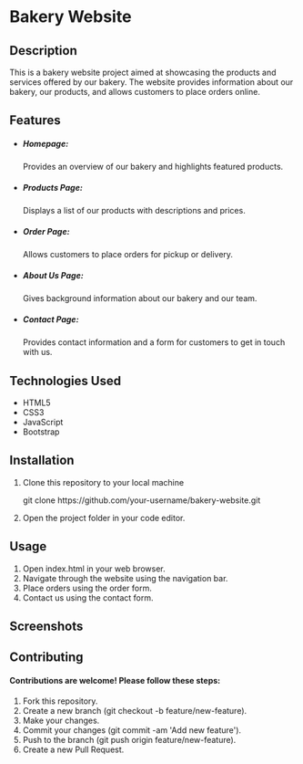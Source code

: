 
<h1>Bakery Website</h1>

<h2>Description</h2>
<p></p>This is a bakery website project aimed at showcasing the products and services offered by our bakery. The website provides information about our bakery, our products, and allows customers to place orders online.</p>
<h2>Features</h2>
<ul>
<li><h5>Homepage:</h5> Provides an overview of our bakery and highlights featured products.</li>
<li><h5>Products Page: </h5>Displays a list of our products with descriptions and prices.</li>
<li><h5>Order Page:</h5> Allows customers to place orders for pickup or delivery.</li>
<li><h5>About Us Page:</h5> Gives background information about our bakery and our team.</li>
<li><h5>Contact Page:</h5> Provides contact information and a form for customers to get in touch with us.</li>
</ul>
<h2>Technologies Used</h2>
<ul>
<li>HTML5</li>
<li>CSS3</li>
<li>JavaScript</li>
<li>Bootstrap</li>
</ul>
<h2>Installation</h2>
<ol>
  <li>Clone this repository to your local machine</li>
  <p>git clone https://github.com/your-username/bakery-website.git
</p>
  <li>Open the project folder in your code editor.</li>
</ol>
<h2>Usage</h2>
<ol>
<li>Open index.html in your web browser.</li>
<li>Navigate through the website using the navigation bar.</li>
<li>Place orders using the order form.</li>
<li>Contact us using the contact form.</li>
</ol>
<h2>Screenshots</h2>

<h2>Contributing</h2>
<h4>Contributions are welcome! Please follow these steps:</h4>
<ol>
<li>Fork this repository.</li>
<li>Create a new branch (git checkout -b feature/new-feature).</li>
<li>Make your changes.</li>
<li>Commit your changes (git commit -am 'Add new feature').</li>
<li>Push to the branch (git push origin feature/new-feature).</li>
<li>Create a new Pull Request.</li>
</ol>























